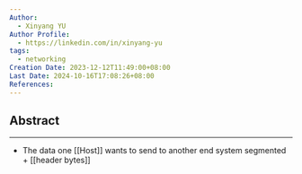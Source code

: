 ```yaml
---
Author:
  - Xinyang YU
Author Profile:
  - https://linkedin.com/in/xinyang-yu
tags:
  - networking
Creation Date: 2023-12-12T11:49:00+08:00
Last Date: 2024-10-16T17:08:26+08:00
References: 
---
```

## Abstract
---
- The data one [[Host]] wants to send to another end system segmented + [[header bytes]]